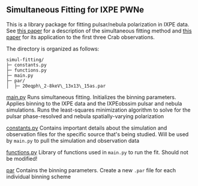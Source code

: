 ## Simultaneous Fitting for IXPE PWNe

This is a library package for fitting pulsar/nebula polarization in IXPE data. See [this paper](https://ui.adsabs.harvard.edu/abs/2023ApJ...953...28W/abstract) for a description of the simultaneous fitting method and [this paper](https://ui.adsabs.harvard.edu/abs/2024ApJ...973..172W/abstract) for its application to the first three Crab observations.

The directory is organized as follows:
```
simul-fitting/
├─ constants.py
├─ functions.py
├─ main.py
├─ par/
│  ├─ 20eqph\_2-8keV\_13x13\_15as.par
```
<ins>main.py</ins>
Runs simultaneous fitting. Initializes the binning parameters. Applies binning to the IXPE data and the IXPEobssim pulsar and nebula simulations. Runs the least-squares minimization algorithm to solve for the pulsar phase-resolved and nebula spatially-varying polarization

<ins>constants.py</ins>
Contains important details about the simulation and observation files for the specific source that's being studied. Will be used by `main.py` to pull the simulation and observation data

<ins>functions.py</ins>
Library of functions used in `main.py` to run the fit. Should not be modified!

<ins>par</ins>
Contains the binning parameters. Create a new `.par` file for each individual binning scheme
